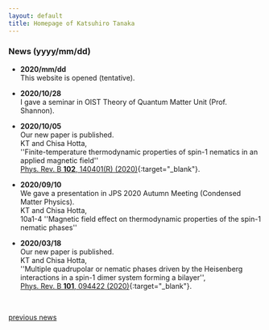 ```yaml
---
layout: default
title: Homepage of Katsuhiro Tanaka
---
```


### News (yyyy/mm/dd)
- **2020/mm/dd**   
  This website is opened (tentative).   
  
- **2020/10/28**   
  I gave a seminar in OIST Theory of Quantum Matter Unit (Prof. Shannon).

- **2020/10/05**   
  Our new paper is published.   
  KT and Chisa Hotta,   
  ''Finite-temperature thermodynamic properties of spin-1 nematics in an applied magnetic field''    
  [Phys. Rev. B **102**, 140401(R) (2020)](https://journals.aps.org/prb/abstract/10.1103/PhysRevB.102.140401){:target="_blank"}.   

- **2020/09/10**  
  We gave a presentation in JPS 2020 Autumn Meeting (Condensed Matter Physics).   
  KT and Chisa Hotta,  
  10a1-4 ''Magnetic field effect on thermodynamic properties of the spin-1 nematic phases''  

- **2020/03/18**  
  Our new paper is published.    
  KT and Chisa Hotta,   
  ''Multiple quadrupolar or nematic phases driven by the Heisenberg interactions in a spin-1 dimer system forming a bilayer'',  
  [Phys. Rev. B **101**, 094422 (2020)](https://link.aps.org/doi/10.1103/PhysRevB.101.094422){:target="_blank"}.

<br>

[previous news](/en/prevnews_e.html)